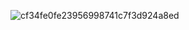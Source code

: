 ![cf34fe0fe23956998741c7f3d924a8ed](https://github.com/user-attachments/assets/6494333b-34db-4c1e-bdff-71d40e31fd5a)
